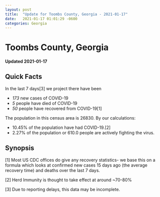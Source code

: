 ```yaml
---
layout: post
title:  "Update for Toombs County, Georgia - 2021-01-17"
date:   2021-01-17 01:01:29 -0600
categories: Georgia
---
```


# Toombs County, Georgia
#### Updated 2021-01-17

## Quick Facts

In the last 7 days[3] we project there have been
- *173* new cases of COVID-19
- *5* people have died of COVID-19
- *50* people have recovered from COVID-19[1]

The population in this census area is 26830. By our calculations:
- 10.45% of the population have had COVID-19.[2]
- 2.27% of the population or 610.0 people are actively fighting the virus.

## Synopsis




[1] Most US CDC offices do give any recovery statistics- we base this on a formula which looks at confirmed new cases
15 days ago (the average recovery time) and deaths over the last 7 days.

[2] Herd Immunity is thought to take effect at around ~70-80%

[3] Due to reporting delays, this data may be incomplete.
 
    